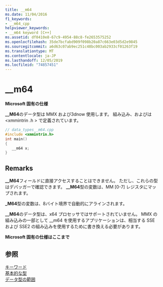 ```yaml
---
title: __m64
ms.date: 11/04/2016
f1_keywords:
- __m64_cpp
helpviewer_keywords:
- __m64 keyword [C++]
ms.assetid: df0410e8-67c9-4954-88c8-fe2653575252
ms.openlocfilehash: 35de7bcfabd909f098b20a87c663e03d5d2e9845
ms.sourcegitcommit: a6d63c07ab9ec251c48bc003ab2933cf01263f19
ms.translationtype: MT
ms.contentlocale: ja-JP
ms.lasthandoff: 12/05/2019
ms.locfileid: "74857451"
---
```

# <a name="__m64"></a>__m64

**Microsoft 固有の仕様**

**__M64**のデータ型は MMX および3dnow 使用します。 組み込み、およびは \<xmmintrin .h > で定義されています。

```cpp
// data_types__m64.cpp
#include <xmmintrin.h>
int main()
{
   __m64 x;
}
```

## <a name="remarks"></a>Remarks

**__M64**フィールドに直接アクセスすることはできません。 ただし、これらの型はデバッガーで確認できます。 **__M64**型の変数は、MM [0-7] レジスタにマップされます。

**_M64**型の変数は、8バイト境界で自動的にアラインされます。

**__M64**のデータ型は、x64 プロセッサではサポートされていません。 MMX の組み込みの一部として __m64 を使用するアプリケーションは、相当する SSE および SSE2 の組み込みを使用するために書き換える必要があります。

**Microsoft 固有の仕様はここまで**

## <a name="see-also"></a>参照

[キーワード](../cpp/keywords-cpp.md)<br/>
[基本的な型](../cpp/fundamental-types-cpp.md)<br/>
[データ型の範囲](../cpp/data-type-ranges.md)